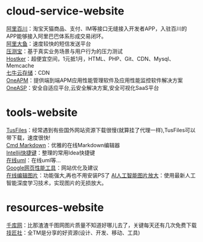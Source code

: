 # cloud-service-website
[阿里百川](http://baichuan.taobao.com)：淘宝天猫商品、支付、IM等接口无缝接入开发者APP，入驻百川的APP能够接入阿里巴巴体系形成交易闭环。  
[阿里大鱼](http://www.alidayu.com/)：速度较快的短信发送平台  
[压测宝](http://yacebao.com/)：基于真实业务场景与用户行为的压力测试  
[Hostker](http://www.hostker.com/)：超便宜空间，1元抵1月，HTML、PHP、Git、CDN、Mysql、Memcache  
[七牛云存储](http://www.qiniu.com/)：CDN  
[OneAPM](http://www.oneapm.com/)：提供端到端APM应用性能管理软件及应用性能监控软件解决方案  
[OneASP](https://www.oneasp.com/)：安全自适应平台,云安全解决方案,安全可视化SaaS平台

# tools-website
[TusFiles](https://tusfiles.net/)：经常遇到有些国外网站资源下载很慢(就算挂了代理一样),TusFiles可以带下载，速度很快!  
[Cmd Markdown](https://www.zybuluo.com/mdeditor)：优雅的在线Markdown编辑器  
[Intellij快捷键](http://intellij.linesh.tw/)：整理的常用Idea快捷键  
[在线uml](https://www.processon.com/)：在线uml等...  
[Google网页性能工具](https://developers.google.com/speed/pagespeed/insights/)：网站优化及建议  
[在线编辑图片](https://photoeditor.polarr.co/)：功能强大,再也不用安装PS了
[AI人工智能图片放大](http://bigjpg.com/)：使用最新人工智能深度学习技术，实现图片的无损放大。

# resources-website
[千库网](http://588ku.com/)：比那渣渣千图网图片质量不知道好哪儿去了，关键每天还有几次免费下载  
[技匠社](http://jijiangshe.com/)：全TM是分享的好资源(设计、开发、移动、工具)  
